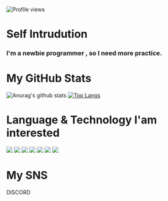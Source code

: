 ![Profile views](https://gpvc.arturio.dev/EqualLove)
# Self Intrudution
### I'm a newbie programmer , so I need more practice.
# My GitHub Stats
![Anurag's github stats](https://github-readme-stats.vercel.app/api?username=EqualLove&show_icons=true&theme=tokyonight&align=center)
[![Top Langs](https://github-readme-stats.vercel.app/api/top-langs/?username=EqualLove&layout=compact)](https://github.com/anuraghazra/github-readme-stats&align=center)
# Language & Technology I'am interested
<img src="https://img.shields.io/badge/-HTML5-E34F26?style=flat&logo=html5&logoColor=white" /> <img src="https://img.shields.io/badge/-CSS3-1572B6?style=flat&logo=css3&logoColor=white" /> <img src="https://img.shields.io/badge/-JavaScript-eed718?style=flat&logo=javascript&logoColor=ffffff" />
<img src="http://img.shields.io/badge/-Git-F1502F?style=flat&logo=git&logoColor=FFFFFF" />
<img src="https://img.shields.io/badge/-Python-black?style=flat&logo=python&logoColor=white">
<img src="http://img.shields.io/badge/-Java-F89820?style=flat&logo=java&logoColor=white">
<img src="https://img.shields.io/badge/-C, C%2B%2B-659AD2?style=flat&logo=c%2B%2B&logoColor=ffffff">

# My SNS
DISCORD
